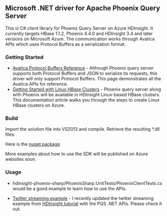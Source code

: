 ## Microsoft .NET driver for Apache Phoenix Query Server

This is C# client library for Phoenix Query Server on Azure HDInsight. It currently targets HBase 1.1.2, Phoenix 4.4.0 and HDInsight 3.4 and later versions on Microsoft Azure. The communication works through Avatica APIs which uses Protocol Buffers as a serialization format.

### Getting Started

* [Avatica Protocol Buffers Reference](https://calcite.apache.org/docs/avatica_protobuf_reference.html) - Although Phoenix query server supports both Protocol Buffers and JSON to serialize its requests, this driver will only support Protocol Buffers. This page demonstrates all the Avatica APIs for reference.
* [Getting Started with Linux HBase Clusters](https://azure.microsoft.com/en-us/documentation/articles/hdinsight-hbase-tutorial-get-started-linux/) - Phoenix query server along with Phoenix will be available in HDInsight Linux-based HBase clusters. This documentation article walks you through the steps to create Linux HBase clusters on Azure.

### Build
Import the solution file into VS2013 and compile. Retrieve the resulting *.dll files.

Here is the [nuget package](https://www.nuget.org/packages/Microsoft.Phoenix.Client/1.0.0-preview)

More examples about how to use the SDK will be published on Azure websites soon. 

### Usage
* hdinsight-phoenix-sharp/PhoenixSharp.UnitTests/PhoenixClientTests.cs would be a good example to learn how to use the APIs.

* [Twitter streaming example](https://github.com/duoxu/tweet-sentiment-phoenix) - I recently updated the twitter streaming example from [HDInsight tutorial](https://azure.microsoft.com/en-us/documentation/articles/hdinsight-hbase-analyze-twitter-sentiment/) with the PQS .NET APIs. Please check it out.
